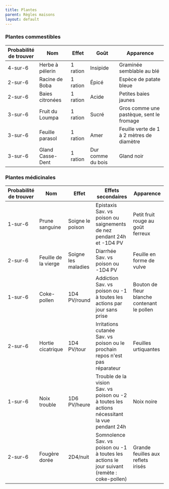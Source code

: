 ```yaml
---
title: Plantes
parent: Règles maisons
layout: default
---
```


### Plantes commestibles

| Probabilité<br>de trouver | Nom              | Effet    | Goût              | Apparence                                 |
| ------------------------- | ---------------- | -------- | ----------------- | ----------------------------------------- |
| 4-sur-6                   | Herbe à pélerin  | 1 ration | Insipide          | Graminée semblable au blé                 |
| 2-sur-6                   | Racine de Boba   | 1 ration | Épicé             | Espèce de patate bleue                    |
| 2-sur-6                   | Baies citronées  | 1 ration | Acide             | Petites baies jaunes                      |
| 3-sur-6                   | Fruit du Loumpa  | 1 ration | Sucré             | Gros comme une pastèque, sent le fromage  |
| 3-sur-6                   | Feuille parasol  | 1 ration | Amer              | Feuille verte de 1 à 2 mètres de diamètre |
| 3-sur-6                   | Gland Casse-Dent | 1 ration | Dur comme du bois | Gland noir                                |

### Plantes médicinales

| Probabilité<br>de trouver | Nom                  | Effet               | Effets secondaires                                                                               | Apparence                                   |
| ------------------------- | -------------------- | ------------------- | ------------------------------------------------------------------------------------------------ | ------------------------------------------- |
| 1-sur-6                   | Prune sanguine       | Soigne le poison    | Epistaxis<br>Sav. vs poison ou saignements de nez pendant 24h et -1D4 PV                         | Petit fruit rouge au goût ferreux           |
| 2-sur-6                   | Feuille de la vierge | Soigne les maladies | Diarrhée<br>Sav. vs poison ou -1D4 PV                                                            | Feuille en forme de vulve                   |
| 1-sur-6                   | Coke-pollen          | 1D4 PV/round        | Addiction<br>Sav. vs poison ou -1 à toutes les actions par jour sans prise                       | Bouton de fleur blanche contenant le pollen |
| 2-sur-6                   | Hortie cicatrique    | 1D4 PV/tour         | Irritations cutanée<br>Sav. vs poison ou le prochain repos n'est pas réparateur                  | Feuilles urtiquantes                        |
| 1-sur-6                   | Noix trouble         | 1D6 PV/heure        | Trouble de la vision<br>Sav. vs poison ou -2 à toutes les actions nécessitant la vue pendant 24h | Noix noire                                  |
| 2-sur-6                   | Fougère dorée        | 2D4/nuit            | Somnolence<br>Sav. vs poison ou -1 à toutes les actions le jour suivant (remète : coke-pollen)   | Grande feuilles aux reflets irisés          |